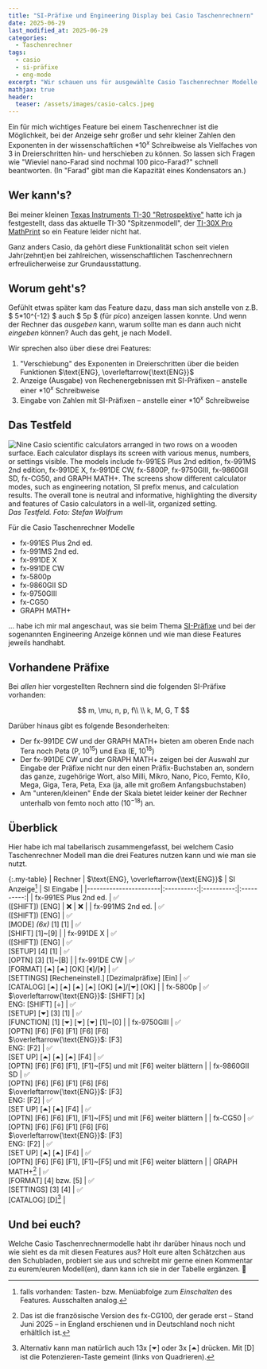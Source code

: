 ```yaml
---
title: "SI-Präfixe und Engineering Display bei Casio Taschenrechnern"
date: 2025-06-29
last_modified_at: 2025-06-29
categories:
  - Taschenrechner
tags:
  - casio
  - si-präfixe
  - eng-mode
excerpt: "Wir schauen uns für ausgewählte Casio Taschenrechner Modelle die Features SI-Präfixe und Engineering Anzeige an."
mathjax: true
header:
  teaser: /assets/images/casio-calcs.jpeg
---
```


Ein für mich wichtiges Feature bei einem Taschenrechner ist die Möglichkeit, bei der Anzeige sehr großer und sehr kleiner Zahlen den Exponenten in der wissenschaftlichen $*10^x$ Schreibweise als Vielfaches von 3 in Dreierschritten hin- und herschieben zu können. So lassen sich Fragen wie "Wieviel nano-Farad sind nochmal 100 pico-Farad?" schnell beantworten. (In "Farad" gibt man die Kapazität eines Kondensators an.)

## Wer kann's?
Bei meiner kleinen [Texas Instruments TI-30 "Retrospektive"][ti-30] hatte ich ja festgestellt, dass das aktuelle TI-30 "Spitzenmodell", der [TI-30X Pro MathPrint][ti-30x-pro] so ein Feature leider nicht hat.

Ganz anders Casio, da gehört diese Funktionalität schon seit vielen Jahr(zehnt)en bei zahlreichen, wissenschaftlichen Taschenrechnern erfreulicherweise zur Grundausstattung.

## Worum geht's?
Gefühlt etwas später kam das Feature dazu, dass man sich anstelle von z.B. $ 5*10^{-12} $ auch $ 5p $ (für *pico*) anzeigen lassen konnte. Und wenn der Rechner das *ausgeben* kann, warum sollte man es dann auch nicht *eingeben* können? Auch das geht, je nach Modell.

Wir sprechen also über diese drei Features:

1. "Verschiebung" des Exponenten in Dreierschritten über die beiden Funktionen $\text{ENG}, \overleftarrow{\text{ENG}}$
2. Anzeige (Ausgabe) von Rechenergebnissen mit SI-Präfixen – anstelle einer $*10^x$ Schreibweise
3. Eingabe von Zahlen mit SI-Präfixen – anstelle einer $*10^x$ Schreibweise

## Das Testfeld
![Nine Casio scientific calculators arranged in two rows on a wooden surface. Each calculator displays its screen with various menus, numbers, or settings visible. The models include fx-991ES Plus 2nd edition, fx-991MS 2nd edition, fx-991DE X, fx-991DE CW, fx-5800P, fx-9750GIII, fx-9860GII SD, fx-CG50, and GRAPH MATH+. The screens show different calculator modes, such as engineering notation, SI prefix menus, and calculation results. The overall tone is neutral and informative, highlighting the diversity and features of Casio calculators in a well-lit, organized setting.](/assets/images/casio-calcs.jpeg)
*Das Testfeld. Foto: Stefan Wolfrum*

Für die Casio Taschenrechner Modelle

* fx-991ES Plus 2nd ed.
* fx-991MS 2nd ed.
* fx-991DE X
* fx-991DE CW
* fx-5800p
* fx-9860GII SD
* fx-9750GIII
* fx-CG50
* GRAPH MATH+

... habe ich mir mal angeschaut, was sie beim Thema [SI-Präfixe][si-wiki] und bei der sogenannten Engineering Anzeige können und wie man diese Features jeweils handhabt.

## Vorhandene Präfixe
Bei *allen* hier vorgestellten Rechnern sind die folgenden SI-Präfixe vorhanden:

$$
m, \mu, n, p, f\\
\\
k, M, G, T
$$

Darüber hinaus gibt es folgende Besonderheiten:
* Der fx-991DE CW und der GRAPH MATH+ bieten am oberen Ende nach Tera noch Peta (P, $10^{15}$) und Exa (E, $10^{18}$)
* Der fx-991DE CW und der GRAPH MATH+ zeigen bei der Auswahl zur Eingabe der Präfixe nicht nur den einen Präfix-Buchstaben an, sondern das ganze, zugehörige Wort, also Milli, Mikro, Nano, Pico, Femto, Kilo, Mega, Giga, Tera, Peta, Exa (ja, alle mit großem Anfangsbuchstaben)
* Am "unteren/kleinen" Ende der Skala bietet leider keiner der Rechner unterhalb von femto noch atto ($10^{-18}$) an. 


## Überblick
Hier habe ich mal tabellarisch zusammengefasst, bei welchem Casio Taschenrechner Modell man die drei Features nutzen kann und wie man sie nutzt.

{:.my-table}
| Rechner               | $\text{ENG}, \overleftarrow{\text{ENG}}$ | SI Anzeige[^1] | SI Eingabe |
|-----------------------|:----------:|:----------:|:----------:|
| fx-991ES Plus 2nd ed. | ✅<br/>([SHIFT]) [ENG] | ❌ | ❌ |
| fx-991MS 2nd ed.      | ✅<br/>([SHIFT]) [ENG] | ✅<br/>[MODE] *(6x)* [1] [1] | ✅<br/>[SHIFT] [1]~[9] |
| fx-991DE X            | ✅<br/>([SHIFT]) [ENG] | ✅<br/>[SETUP] [4] [1] | ✅<br/>[OPTN] [3] [1]~[B] |
| fx-991DE CW           | ✅<br/>[FORMAT] [⏶] [⏶] [OK] [⏴]/[⏵] | ✅<br/>[SETTINGS] [Recheneinstell.] [Dezimalpräfixe] [Ein] | ✅<br/>[CATALOG] [⏶] [⏶] [⏶] [⏶] [OK] [⏶]/[⏷] [OK] |
| fx-5800p              | ✅<br/>$\overleftarrow{\text{ENG}}$: [SHIFT] [x]<br/>$\text{ENG}$: [SHIFT] [÷] | ✅<br/>[SETUP] [⏷] [3] [1] | ✅<br/>[FUNCTION] [1] [⏷] [⏷] [⏷] [1]~[0] |
| fx-9750GIII           | ✅<br/>[OPTN] [F6] [F6] [F1] [F6] [F6]<br/>$\overleftarrow{\text{ENG}}$: [F3]<br/>$\text{ENG}$: [F2] | ✅<br/>[SET UP] [⏶] [⏶] [⏶] [F4] | ✅<br/>[OPTN] [F6] [F6] [F1], [F1]~[F5] und mit [F6] weiter blättern |
| fx-9860GII SD         | ✅<br/>[OPTN] [F6] [F6] [F1] [F6] [F6]<br/>$\overleftarrow{\text{ENG}}$: [F3]<br/>$\text{ENG}$: [F2] | ✅<br/>[SET UP] [⏶] [⏶] [F4] | ✅<br/>[OPTN] [F6] [F6] [F1], [F1]~[F5] und mit [F6] weiter blättern |
| fx-CG50               | ✅<br/>[OPTN] [F6] [F6] [F1] [F6] [F6]<br/>$\overleftarrow{\text{ENG}}$: [F3]<br/>$\text{ENG}$: [F2] | ✅<br/>[SET UP] [⏶] [⏶] [F4] | ✅<br/>[OPTN] [F6] [F6] [F1], [F1]~[F5] und mit [F6] weiter blättern |
| GRAPH MATH+[^2]       | ✅<br/>[FORMAT] [4] bzw. [5] | ✅<br/>[SETTINGS] [3] [4] | ✅<br/>[CATALOG] [D][^3] |


## Und bei euch?
Welche Casio Taschenrechnermodelle habt ihr darüber hinaus noch und wie sieht es da mit diesen Features aus? Holt eure alten Schätzchen aus den Schubladen, probiert sie aus und schreibt mir gerne einen Kommentar zu eurem/euren Modell(en), dann kann ich sie in der Tabelle ergänzen. 💙


[^1]: falls vorhanden: Tasten- bzw. Menüabfolge zum *Einschalten* des Features. Ausschalten analog.
[^2]: Das ist die französische Version des fx-CG100, der gerade erst – Stand Juni 2025 – in England erschienen und in Deutschland noch nicht erhältlich ist.
[^3]: Alternativ kann man natürlich auch 13x [⏷] oder 3x [⏶] drücken. Mit [D] ist die Potenzieren-Taste gemeint (links von Quadrieren).

[ti-30]: https://blog.metawops.de/taschenrechner/Der-TI-30/
[ti-30x-pro]: https://amzn.to/4ehyfxR
[si-wiki]: https://de.wikipedia.org/wiki/Vorsätze_für_Maßeinheiten